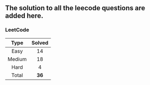 ## The solution to all the leecode questions are added here.


### LeetCode

| Type   | Solved |
|:------:|:------:|
| Easy   | 14     |
| Medium | 18     |
| Hard   | 4      |
| Total  |**36**  |


